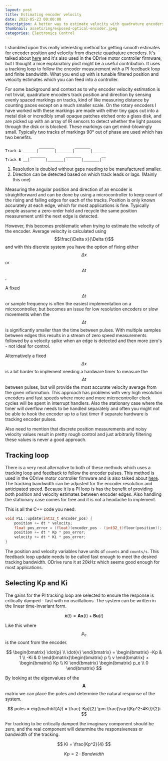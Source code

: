```yaml
---
layout: post
title: Estimating encoder velocity
date: 2022-05-23 00:00:00
description: A better way to estimate velocity with quadrature encoders.
thumbnail: assets/img/exposed-optical-encoder.jpeg
categories: Electronics Control
---
```


I stumbled upon this really interesting method for getting smooth estimates for encoder position and velocity from discrete quadrature encoders. It's talked about [here](https://www.embeddedrelated.com/showarticle/530.php) and it's also used in the ODrive motor controller firmware, but I thought a nice explanatory post might be a useful contribution. It uses a tracking loop to follow the encoder measurement with a PI feedback loop and finite bandwidth. What you end up with is tunable filtered position and velocity estimates which you can feed into a controller.

For some background and context as to why encoder velocity estimation is not trivial, quadrature encoders track position and direction by sensing evenly spaced markings on tracks, kind of like measuring distance by counting paces except on a much smaller scale. On the rotary encoders I have worked with these markings are made with either tiny gaps cut into a metal disk or incredibly small opaque patches etched onto a glass disk, and are picked up with an array of IR sensors to detect whether the light passes through the disk or is blocked. These markings can get mind-blowingly small. Typically two tracks of markings 90° out of phase are used which has two benefits.
```
               _______         _______       
Track A ______|       |_______|       |______
           _______         _______         __
Track B __|       |_______|       |_______|  
```
1. Resolution is doubled without gaps needing to be manufactured smaller.
2. Direction can be detected based on which track leads or lags. (Mainly this one)

Measuring the angular position and direction of an encoder is straightforward and can be done by using a microcontroller to keep count of the rising and falling edges for each of the tracks. Position is only known accurately at each edge, which for most applications is fine. Typically people assume a zero-order hold and recycle the same position measurement until the next edge is detected.

However, this becomes problematic when trying to estimate the velocity of the encoder. Average velocity is calculated using $$\frac{\Delta x}{\Delta t}$$ and with this discrete system you have the option of fixing either $$\Delta x$$ or $$\Delta t$$.

A fixed $$\Delta t$$ or sample frequency is often the easiest implementation on a microcontroller, but becomes an issue for low resolution encoders or slow movements when the $$\Delta t$$ is significantly smaller than the time between pulses. With multiple samples between edges this results in a stream of zero speed measurements followed by a velocity spike when an edge is detected and then more zero's - not ideal for control.

Alternatively a fixed $$\Delta x$$ is a bit harder to implement needing a hardware timer to measure the $$\Delta t$$ between pulses, but will provide the most accurate velocity average from the given information. This approach has problems with very high resolution encoders and fast speeds where more and more microcontroller clock cycles will be spent in interrupt handlers. Also the stationary case where the timer will overflow needs to be handled separately and often you might not be able to hook the encoder up to a fast timer if separate hardware is tracking encoder pulses.

Also need to mention that discrete position measurements and noisy velocity values result in pretty rough control and just arbitrarily filtering these values is never a good approach.

## Tracking loop
There is a very neat alternative to both of these methods which uses a tracking loop and feedback to follow the encoder pulses. This method is used in the ODrive motor controller firmware and is also talked about [here](https://www.embeddedrelated.com/showarticle/530.php). The tracking bandwidth can be adjusted for the encoder resolution and anticipated speed. Because it is a PI loop is has the benefit of providing both position and velocity estimates between encoder edges. Also handling the stationary case comes for free and it is not a headache to implement.

This is all the C++ code you need.

```cpp
void PLL::update(int32_t encoder_pos) {
    position += dt * velocity;
    float pos_error = (float)(encoder_pos - (int32_t)floor(position));
    position += dt * Kp * pos_error;
    velocity += dt * Ki * pos_error;
}
```

The position and velocity variables have units of ```counts``` and ```counts/s```. This feedback loop update needs to be called fast enough to meet the desired tracking bandwidth. ODrive runs it at 20kHz which seems good enough for most applications.

## Selecting Kp and Ki

The gains for the PI tracking loop are selected to ensure the response is critically damped - fast with no oscillations. The system can be written in the linear time-invariant form.

$$ \mathbf{\dot{x}}(t) = \mathbf{A}\mathbf{x}(t) + \mathbf{B}\mathbf{u}(t) $$

Like this where $$p_e$$ is the count from the encoder.

$$ \begin{bmatrix} \dot{p} \\ \dot{v} \end{bmatrix} = \begin{bmatrix} -Kp & 1 \\ -Ki & 0 \end{bmatrix}\begin{bmatrix} p \\ v \end{bmatrix} + \begin{bmatrix} Kp \\ Ki \end{bmatrix} \begin{bmatrix} p_e \\ 0 \end{bmatrix} $$

By looking at the eigenvalues of the $$\mathbf{A}$$ matrix we can place the poles and determine the natural response of the system.

$$ poles = eig(\mathbf{A}) = \frac{-Kp}{2} \pm \frac{\sqrt{Kp^2-4Ki}}{2}i $$

For tracking to be critically damped the imaginary component should be zero, and the real component will determine the responsiveness or bandwidth of the tracking.

$$ Ki = \frac{Kp^2}{4} $$

$$ Kp = 2\cdot Bandwidth $$